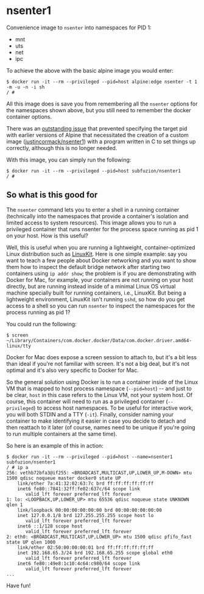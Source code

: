 # nsenter1

Convenience image to `nsenter` into namespaces for PID 1:

* mnt
* uts
* net
* ipc

To achieve the above with the basic alpine image you would enter:

    $ docker run -it --rm --privileged --pid=host alpine:edge nsenter -t 1 -m -u -n -i sh
    / #

All this image does is save you from remembering all the `nsenter` options for the namespaces shown above,
but you still need to remember the docker container options.

There was an [outstanding issue](https://github.com/gliderlabs/docker-alpine/issues/359)
that prevented specifying the target pid with earlier versions of Alpine that necessitated the
creation of a custom image ([justincormack/nsenter1](https://github.com/justincormack/nsenter1))
with a program written in C to set things up correctly, although this is no longer needed.

With this image, you can simply run the following:

    $ docker run -it --rm --privileged --pid=host subfuzion/nsenter1
    / #

## So what is this good for

The `nsenter` command lets you to enter a shell in a running container (technically into the namespaces
that provide a container's isolation and limited access to system resources). This image allows
you to run a privileged container that runs nsenter for the process space running as pid 1 on your host.
How is this useful?

Well, this is useful when you are running a lightweight, container-optimized Linux distribution such as
[LinuxKit](https://blog.docker.com/2017/04/introducing-linuxkit-container-os-toolkit/).
Here is one simple example: say you want to teach a few people about Docker networking and you want to
show them how to inspect the default bridge network after starting two containers using `ip addr show`;
the problem is if you are demonstrating with Docker for Mac, for example, your containers are not running on
your host directly, but are running instead inside of a minimal Linux OS virtual machine specially built for
running containers, i.e., LinuxKit. But being a lightweight environment, LinuxKit isn't running `sshd`, so
how do you get access to a shell so you can run `nsenter` to inspect the namespaces for the process running as pid 1?

You could run the following:

    $ screen ~/Library/Containers/com.docker.docker/Data/com.docker.driver.amd64-linux/tty

Docker for Mac does expose a screen session to attach to, but it's a bit less than ideal if you're not familiar
with screen. It's not a big deal, but it's not optimal and it's also very specific to Docker for Mac.

So the general solution using Docker is to run a container inside of the Linux VM that is mapped to
host process namespace (`--pid=host`) -- and just to be clear, `host` in this case refers to the Linux VM, not
your system host. Of course, this container will need to run as a privileged container (`--privileged`) to access
host namespaces. To be useful for interactive work, you will both STDIN and a TTY (`-it`). Finally, consider
naming your container to make identifying it easier in case you decide to detach and then reattach to it later
(of course, names need to be unique if you're going to run multiple containers at the same time).

So here is an example of this in action:


```
$ docker run -it --rm --privileged --pid=host --name=nsenter1 subfuzion/nsenter1
/ # ip a
256: vethb72bfa3@if255: <BROADCAST,MULTICAST,UP,LOWER_UP,M-DOWN> mtu 1500 qdisc noqueue master docker0 state UP
    link/ether 7a:41:32:02:63:7c brd ff:ff:ff:ff:ff:ff
    inet6 fe80::7841:32ff:fe02:637c/64 scope link
       valid_lft forever preferred_lft forever
1: lo: <LOOPBACK,UP,LOWER_UP> mtu 65536 qdisc noqueue state UNKNOWN qlen 1
    link/loopback 00:00:00:00:00:00 brd 00:00:00:00:00:00
    inet 127.0.0.1/8 brd 127.255.255.255 scope host lo
       valid_lft forever preferred_lft forever
    inet6 ::1/128 scope host
       valid_lft forever preferred_lft forever
2: eth0: <BROADCAST,MULTICAST,UP,LOWER_UP> mtu 1500 qdisc pfifo_fast state UP qlen 1000
    link/ether 02:50:00:00:00:01 brd ff:ff:ff:ff:ff:ff
    inet 192.168.65.3/24 brd 192.168.65.255 scope global eth0
       valid_lft forever preferred_lft forever
    inet6 fe80::49e8:1c10:4c64:c980/64 scope link
       valid_lft forever preferred_lft forever
...
```

Have fun!
 
